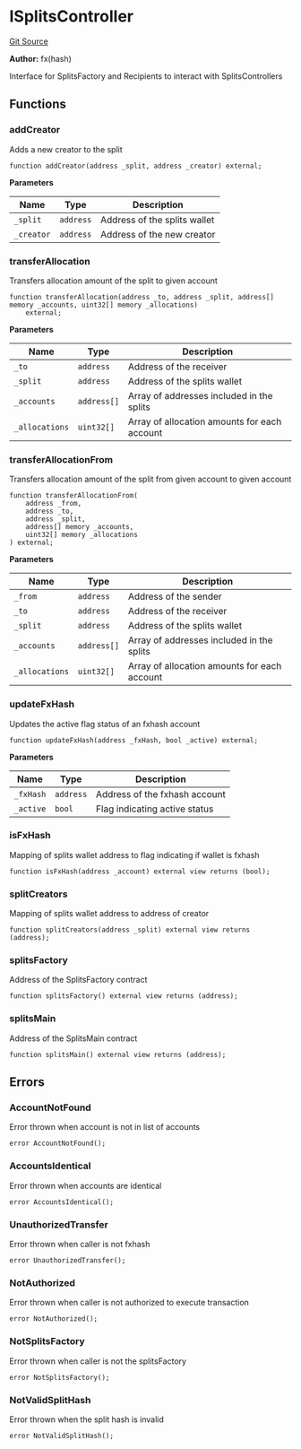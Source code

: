 # ISplitsController
[Git Source](https://github.com/fxhash/fxhash-evm-contracts/blob/1ca8488246dda0c8af0201fe562392f87b349fa1/src/interfaces/ISplitsController.sol)

**Author:**
fx(hash)

Interface for SplitsFactory and Recipients to interact with SplitsControllers


## Functions
### addCreator

Adds a new creator to the split


```solidity
function addCreator(address _split, address _creator) external;
```
**Parameters**

|Name|Type|Description|
|----|----|-----------|
|`_split`|`address`|Address of the splits wallet|
|`_creator`|`address`|Address of the new creator|


### transferAllocation

Transfers allocation amount of the split to given account


```solidity
function transferAllocation(address _to, address _split, address[] memory _accounts, uint32[] memory _allocations)
    external;
```
**Parameters**

|Name|Type|Description|
|----|----|-----------|
|`_to`|`address`|Address of the receiver|
|`_split`|`address`|Address of the splits wallet|
|`_accounts`|`address[]`|Array of addresses included in the splits|
|`_allocations`|`uint32[]`|Array of allocation amounts for each account|


### transferAllocationFrom

Transfers allocation amount of the split from given account to given account


```solidity
function transferAllocationFrom(
    address _from,
    address _to,
    address _split,
    address[] memory _accounts,
    uint32[] memory _allocations
) external;
```
**Parameters**

|Name|Type|Description|
|----|----|-----------|
|`_from`|`address`|Address of the sender|
|`_to`|`address`|Address of the receiver|
|`_split`|`address`|Address of the splits wallet|
|`_accounts`|`address[]`|Array of addresses included in the splits|
|`_allocations`|`uint32[]`|Array of allocation amounts for each account|


### updateFxHash

Updates the active flag status of an fxhash account


```solidity
function updateFxHash(address _fxHash, bool _active) external;
```
**Parameters**

|Name|Type|Description|
|----|----|-----------|
|`_fxHash`|`address`|Address of the fxhash account|
|`_active`|`bool`|Flag indicating active status|


### isFxHash

Mapping of splits wallet address to flag indicating if wallet is fxhash


```solidity
function isFxHash(address _account) external view returns (bool);
```

### splitCreators

Mapping of splits wallet address to address of creator


```solidity
function splitCreators(address _split) external view returns (address);
```

### splitsFactory

Address of the SplitsFactory contract


```solidity
function splitsFactory() external view returns (address);
```

### splitsMain

Address of the SplitsMain contract


```solidity
function splitsMain() external view returns (address);
```

## Errors
### AccountNotFound
Error thrown when account is not in list of accounts


```solidity
error AccountNotFound();
```

### AccountsIdentical
Error thrown when accounts are identical


```solidity
error AccountsIdentical();
```

### UnauthorizedTransfer
Error thrown when caller is not fxhash


```solidity
error UnauthorizedTransfer();
```

### NotAuthorized
Error thrown when caller is not authorized to execute transaction


```solidity
error NotAuthorized();
```

### NotSplitsFactory
Error thrown when caller is not the splitsFactory


```solidity
error NotSplitsFactory();
```

### NotValidSplitHash
Error thrown when the split hash is invalid


```solidity
error NotValidSplitHash();
```

